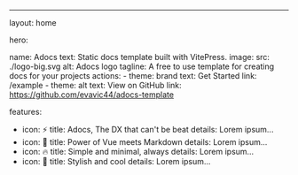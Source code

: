 ---
layout: home

hero: 

  name: Adocs
  text: Static docs template built with VitePress.
  image:
    src: ./logo-big.svg
    alt: Adocs logo
  tagline: A free to use template for creating docs for your projects
  actions:
    - theme: brand
      text: Get Started
      link: /example
    - theme: alt
      text: View on GitHub
      link: https://github.com/evavic44/adocs-template


 
features:
  - icon: ⚡️
    title: Adocs, The DX that can't be beat
    details: Lorem ipsum...
  - icon: 🎉
    title: Power of Vue meets Markdown
    details: Lorem ipsum...
  - icon: 🔥
    title: Simple and minimal, always
    details: Lorem ipsum...
  - icon: 🎀
    title: Stylish and cool
    details: Lorem ipsum...
  
